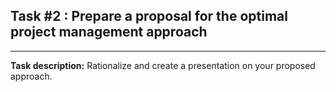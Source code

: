 ## Task #2 : Prepare a proposal for the optimal project management approach

<hr>

**Task description:** 
Rationalize and create a presentation on your proposed approach.

